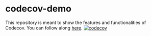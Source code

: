# codecov-demo
This repository is meant to show the features and functionalities of Codecov. You can follow along [here](https://docs.codecov.com/docs/codecov-tutorial).
[![codecov](https://codecov.io/gh/Balu287/codecov-demo/branch/main/graph/badge.svg?token=lD6vqWIsMH)](https://codecov.io/gh/Balu287/codecov-demo)
